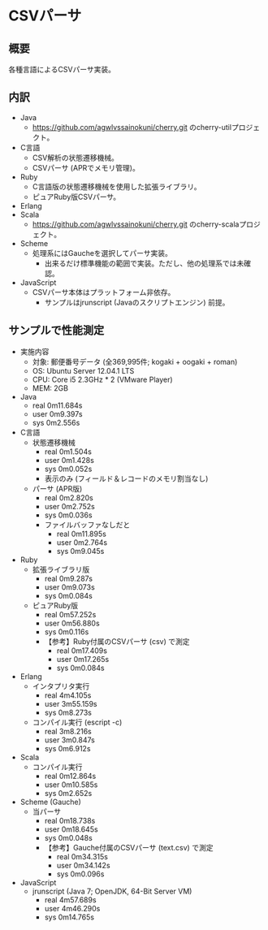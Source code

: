 CSVパーサ
=========

概要
----
各種言語によるCSVパーサ実装。

内訳
----
* Java
   * https://github.com/agwlvssainokuni/cherry.git のcherry-utilプロジェクト。
* C言語
   * CSV解析の状態遷移機械。
   * CSVパーサ (APRでメモリ管理)。
* Ruby
   * C言語版の状態遷移機械を使用した拡張ライブラリ。
   * ピュアRuby版CSVパーサ。
* Erlang
* Scala
   * https://github.com/agwlvssainokuni/cherry.git のcherry-scalaプロジェクト。
* Scheme
   * 処理系にはGaucheを選択してパーサ実装。
      * 出来るだけ標準機能の範囲で実装。ただし、他の処理系では未確認。
* JavaScript
   * CSVパーサ本体はプラットフォーム非依存。
      * サンプルはjrunscript (Javaのスクリプトエンジン) 前提。

サンプルで性能測定
------------------
* 実施内容
   * 対象: 郵便番号データ (全369,995件; kogaki + oogaki + roman)
   * OS: Ubuntu Server 12.04.1 LTS
   * CPU: Core i5 2.3GHz * 2 (VMware Player)
   * MEM: 2GB
* Java
   * real    0m11.684s
   * user    0m9.397s
   * sys     0m2.556s
* C言語
   * 状態遷移機械
      * real    0m1.504s
      * user    0m1.428s
      * sys     0m0.052s
      * 表示のみ (フィールド＆レコードのメモリ割当なし)
   * パーサ (APR版)
      * real    0m2.820s
      * user    0m2.752s
      * sys     0m0.036s
      * ファイルバッファなしだと
         * real    0m11.895s
         * user    0m2.764s
         * sys     0m9.045s
* Ruby
   * 拡張ライブラリ版
      * real    0m9.287s
      * user    0m9.073s
      * sys     0m0.084s
   * ピュアRuby版
      * real    0m57.252s
      * user    0m56.880s
      * sys     0m0.116s
      * 【参考】Ruby付属のCSVパーサ (csv) で測定
         * real    0m17.409s
         * user    0m17.265s
         * sys     0m0.084s
* Erlang
   * インタプリタ実行
      * real    4m4.105s
      * user    3m55.159s
      * sys     0m8.273s
   * コンパイル実行 (escript -c)
      * real    3m8.216s
      * user    3m0.847s
      * sys     0m6.912s
* Scala
   * コンパイル実行
      * real    0m12.864s
      * user    0m10.585s
      * sys     0m2.652s
* Scheme (Gauche)
   * 当パーサ
      * real    0m18.738s
      * user    0m18.645s
      * sys     0m0.048s
      * 【参考】Gauche付属のCSVパーサ (text.csv) で測定
         * real    0m34.315s
         * user    0m34.142s
         * sys     0m0.096s
* JavaScript
   * jrunscript (Java 7; OpenJDK, 64-Bit Server VM)
      * real    4m57.689s
      * user    4m46.290s
      * sys     0m14.765s
